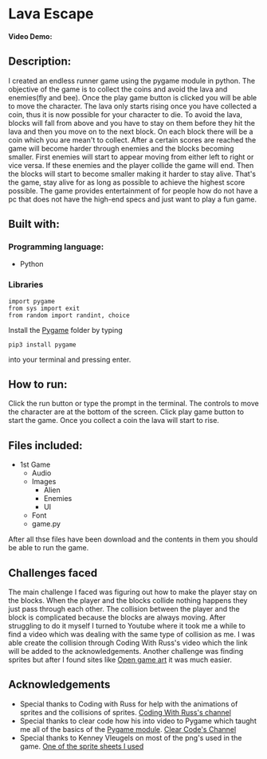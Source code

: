 # Lava Escape
#### Video Demo:  <URL HERE>

## Description: 

I created an endless runner game using the pygame module in python. The objective of the game is to collect the coins and avoid the lava and enemies(fly and bee). Once the play game button is clicked you will be able to move the character. The lava only starts rising once you have collected a coin, thus it is now possible for your character to die. To avoid the lava, blocks will fall from above and you have to stay on them before they hit the lava and then you move on to the next block. On each block there will be a coin which you are mean't to collect. After a certain scores are reached the game will become harder through enemies and the blocks becoming smaller. First enemies will start to appear moving from either left to right or vice versa. If these enemies and the player collide the game will end. Then the blocks will start to become smaller making it harder to stay alive. That's the game, stay alive for as long as possible to achieve the highest score possible. The game provides entertainment of for people how do not have a pc that does not have the high-end specs and just want to play a fun game.

## Built with:

### Programming language:

- Python

### Libraries

```
import pygame
from sys import exit
from random import randint, choice
```

Install the [Pygame](https://www.pygame.org/docs/) folder by typing 
```
pip3 install pygame
```
into your terminal and pressing enter.

## How to run:

Click the run button or type the prompt in the terminal. The controls to move the character are at the bottom of the screen. Click play game button to start the game. Once you collect a coin the lava will start to rise.

## Files included:

- 1st Game
  - Audio
  - Images
    - Alien
    - Enemies
    - UI
  - Font
  - game.py

After all thse files have been download and the contents in them you should be able to run the game.

## Challenges faced 

The main challenge I faced was figuring out how to make the player stay on the blocks. When the player and the blocks collide nothing happens they just pass through each other. The collision between the player and the block is complicated because the blocks are always moving. After struggling to do it myself I turned to Youtube where it took me a while to find a video which was dealing with the same type of collision as me. I was able create the collision through Coding With Russ's video which the link will be added to the acknowledgements. Another challenge was finding sprites but after I found sites like [Open game art](https://opengameart.org/) it was much easier.


## Acknowledgements

- Special thanks to Coding with Russ for help with the animations of sprites and the collisions of sprites. [Coding With Russ's channel](https://www.youtube.com/watch?v=0fXe-ij2ehc&t=66s)
- Special thanks to clear code how his into video to Pygame which taught me all of the basics of the [Pygame module](https://www.pygame.org/docs/). [Clear Code's Channel](https://www.youtube.com/watch?v=AY9MnQ4x3zk)
- Special thanks to Kenney Vleugels on most of the png's used in the game. [One of the sprite sheets I used](https://opengameart.org/content/platformer-art-deluxe)